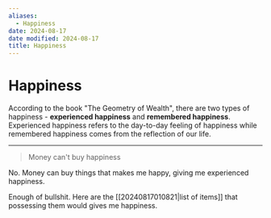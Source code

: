 ```yaml
---
aliases:
  - Happiness
date: 2024-08-17
date modified: 2024-08-17
title: Happiness
---
```


# Happiness

According to the book "The Geometry of Wealth", there are two types of happiness - **experienced happiness** and **remembered happiness**. Experienced happiness refers to the day-to-day feeling of happiness while remembered happiness comes from the reflection of our life.

---

> Money can't buy happiness

No. Money can buy things that makes me happy, giving me experienced happiness.

Enough of bullshit. Here are the [[20240817010821|list of items]] that possessing them would gives me happiness.

